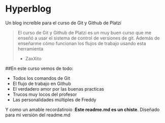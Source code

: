 # Hyperblog
Un blog increíble para el curso de Git y Github de Platzi
>El curso de Git y Github de Platzi es un muy buen curso que me enseñó a usar el sistema de control de versiones de git. Además de enseñarme cómo funcionan los flujos de trabajo usando esta herramienta
>- ZaxXito

##En este curso vemos de todo:
* Todos los comandos de Git
* El flujo de trabajo en Github
* El verdadero amor por las buenas practicas
* Trucos muy locos del profesor
* Las personalidades múltiples de Freddy

Y como un amable recordatiroio :**Este readme.md es un chiste**. Diseñado para mi versión del readme.md
